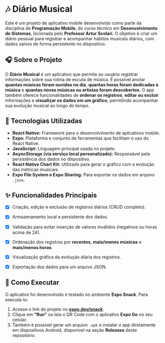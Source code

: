 # 🎶 Diário Musical

Este é um projeto de aplicativo mobile desenvolvido como parte da disciplina de **Programação Mobile**, do curso técnico em **Desenvolvimento de Sistemas**, lecionada pelo **Professor Artur Scolari**.
O objetivo é criar um diário pessoal para registrar e acompanhar hábitos musicais diários, com dados salvos de forma persistente no dispositivo.


## 🎧 Sobre o Projeto

O **Diário Musical** é um aplicativo que permite ao usuário registrar informações sobre sua rotina de escuta de música.
É possível anotar **quantas músicas foram ouvidas no dia**, **quantas horas foram dedicadas à música** e **quantas novas músicas ou artistas foram descobertos**.
O app também oferece funcionalidades de **ordenar os registros**, **editar ou excluir** informações e **visualizar os dados em um gráfico**, permitindo acompanhar sua evolução musical ao longo do tempo.


## 🚀 Tecnologias Utilizadas

* **React Native:** Framework para o desenvolvimento de aplicativos mobile.
* **Expo:** Plataforma e conjunto de ferramentas que facilitam o uso do React Native.
* **JavaScript:** Linguagem principal usada no projeto.
* **AsyncStorage (via serviço local personalizado):** Responsável pela persistência dos dados no dispositivo.
* **React Native Chart Kit:** Utilizado para gerar o gráfico com a evolução das métricas musicais.
* **Expo File System e Expo Sharing:** Para exportar os dados em arquivo `.json`.


## ✨ Funcionalidades Principais

* [x] Criação, edição e exclusão de registros diários (CRUD completo).
* [x] Armazenamento local e persistente dos dados.
* [x] Validação para evitar inserção de valores inválidos (negativos ou horas acima de 24).
* [x] Ordenação dos registros por **recentes**, **mais/menos músicas** e **mais/menos horas**.
* [x] Visualização gráfica da evolução diária dos registros.
* [x] Exportação dos dados para um arquivo JSON.


## 📱 Como Executar

O aplicativo foi desenvolvido e testado no ambiente **Expo Snack**.
Para executá-lo:

1. Acesse o link do projeto no **[expo.dev/snack](https://snack.expo.dev/)**.
2. Clique em **“Run”** ou leia o QR Code com o aplicativo **Expo Go** no seu celular.
3. Também é possível gerar um arquivo `.apk` e instalar o app diretamente em dispositivos Android, disponível na seção **Releases** deste repositório.
